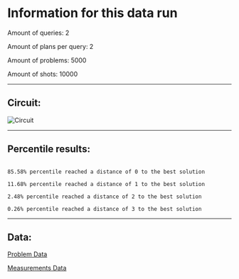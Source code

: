 # Information for this data runAmount of queries: 2Amount of plans per query: 2Amount of problems: 5000Amount of shots: 10000<hr>## Circuit:![Circuit](circuit.png)<hr>## Percentile results:```85.58% percentile reached a distance of 0 to the best solution11.68% percentile reached a distance of 1 to the best solution2.48% percentile reached a distance of 2 to the best solution0.26% percentile reached a distance of 3 to the best solution```<hr>## Data:[Problem Data](problems.csv)[Measurements Data](measurements.csv)